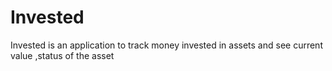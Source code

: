 # Invested
Invested is an application to track money invested in assets and see current value ,status of the asset
